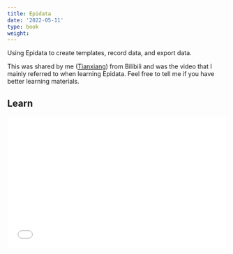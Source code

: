 ```yaml
---
title: Epidata
date: '2022-05-11'
type: book
weight: 
---
```


Using Epidata to create templates, record data, and export data.

<!--more-->

This was shared by me ([Tianxiang](https://sci-cream.netlify.app/author/cui-tianxiang/)) from Bilibili and was the video that I mainly referred to when learning Epidata. Feel free to tell me if you have better learning materials.

## Learn

<div style="position: relative; padding: 30% 45%;">
<iframe style="position: absolute; width: 100%; height: 100%; left: 0; top: 0;" src="//player.bilibili.com/player.html?aid=48607391&bvid=BV1pb411u76m&cid=85120235&page=1" scrolling="no" border="0" frameborder="no" framespacing="0" allowfullscreen="true"></iframe>
</div>



